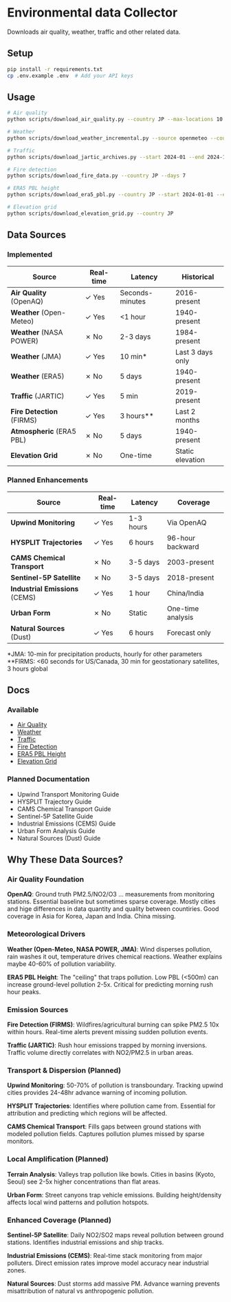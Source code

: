 # Environmental data Collector

Downloads air quality, weather, traffic and other related data.

## Setup

```bash
pip install -r requirements.txt
cp .env.example .env  # Add your API keys
```

## Usage

```bash
# Air quality
python scripts/download_air_quality.py --country JP --max-locations 10 --parallel

# Weather  
python scripts/download_weather_incremental.py --source openmeteo --country JP --start 2024-01-01 --end 2024-01-31

# Traffic
python scripts/download_jartic_archives.py --start 2024-01 --end 2024-12

# Fire detection
python scripts/download_fire_data.py --country JP --days 7

# ERA5 PBL height
python scripts/download_era5_pbl.py --country JP --start 2024-01-01 --end 2024-01-07

# Elevation grid
python scripts/download_elevation_grid.py --country JP
```

## Data Sources

### Implemented
| Source | Real-time | Latency | Historical |
|--------|-----------|---------|------------|
| **Air Quality** (OpenAQ) | ✓ Yes | Seconds-minutes | 2016-present |
| **Weather** (Open-Meteo) | ✓ Yes | <1 hour | 1940-present |
| **Weather** (NASA POWER) | ✗ No | 2-3 days | 1984-present |
| **Weather** (JMA) | ✓ Yes | 10 min* | Last 3 days only |
| **Weather** (ERA5) | ✗ No | 5 days | 1940-present |
| **Traffic** (JARTIC) | ✓ Yes | 5 min | 2019-present |
| **Fire Detection** (FIRMS) | ✓ Yes | 3 hours** | Last 2 months |
| **Atmospheric** (ERA5 PBL) | ✗ No | 5 days | 1940-present |
| **Elevation Grid** | ✗ No | One-time | Static elevation |

### Planned Enhancements
| Source | Real-time | Latency | Coverage |
|--------|-----------|---------|----------|
| **Upwind Monitoring** | ✓ Yes | 1-3 hours | Via OpenAQ |
| **HYSPLIT Trajectories** | ✓ Yes | 6 hours | 96-hour backward |
| **CAMS Chemical Transport** | ✗ No | 3-5 days | 2003-present |
| **Sentinel-5P Satellite** | ✗ No | 3-5 days | 2018-present |
| **Industrial Emissions** (CEMS) | ✓ Yes | 1 hour | China/India |
| **Urban Form** | ✗ No | Static | One-time analysis |
| **Natural Sources** (Dust) | ✓ Yes | 6 hours | Forecast only |

*JMA: 10-min for precipitation products, hourly for other parameters
**FIRMS: <60 seconds for US/Canada, 30 min for geostationary satellites, 3 hours global

## Docs

### Available
- [Air Quality](docs/AIR_QUALITY.md)
- [Weather](docs/WEATHER.md)
- [Traffic](docs/TRAFFIC.md)
- [Fire Detection](docs/FIRE_DETECTION.md)
- [ERA5 PBL Height](docs/ERA5_PBL.md)
- [Elevation Grid](docs/ELEVATION.md)

### Planned Documentation
- Upwind Transport Monitoring Guide
- HYSPLIT Trajectory Guide
- CAMS Chemical Transport Guide
- Sentinel-5P Satellite Guide
- Industrial Emissions (CEMS) Guide
- Urban Form Analysis Guide
- Natural Sources (Dust) Guide

## Why These Data Sources?

### Air Quality Foundation
**OpenAQ**: Ground truth PM2.5/NO2/O3 ... measurements from monitoring stations. Essential baseline but sometimes sparse coverage. Mostly cities and hige differences in data quantity and quality between countiries. Good coverage in Asia for Korea, Japan and India. China missing. 

### Meteorological Drivers
**Weather (Open-Meteo, NASA POWER, JMA)**: Wind disperses pollution, rain washes it out, temperature drives chemical reactions. Weather explains maybe 40-60% of pollution variability.

**ERA5 PBL Height**: The "ceiling" that traps pollution. Low PBL (<500m) can increase ground-level pollution 2-5x. Critical for predicting morning rush hour peaks.

### Emission Sources
**Fire Detection (FIRMS)**: Wildfires/agricultural burning can spike PM2.5 10x within hours. Real-time alerts prevent missing sudden pollution events.

**Traffic (JARTIC)**: Rush hour emissions trapped by morning inversions. Traffic volume directly correlates with NO2/PM2.5 in urban areas.

### Transport & Dispersion (Planned)
**Upwind Monitoring**: 50-70% of pollution is transboundary. Tracking upwind cities provides 24-48hr advance warning of incoming pollution.

**HYSPLIT Trajectories**: Identifies where pollution came from. Essential for attribution and predicting which regions will be affected.

**CAMS Chemical Transport**: Fills gaps between ground stations with modeled pollution fields. Captures pollution plumes missed by sparse monitors.

### Local Amplification (Planned)
**Terrain Analysis**: Valleys trap pollution like bowls. Cities in basins (Kyoto, Seoul) see 2-5x higher concentrations than flat areas.

**Urban Form**: Street canyons trap vehicle emissions. Building height/density affects local wind patterns and pollution hotspots.

### Enhanced Coverage (Planned)
**Sentinel-5P Satellite**: Daily NO2/SO2 maps reveal pollution between ground stations. Identifies industrial emissions and ship tracks.

**Industrial Emissions (CEMS)**: Real-time stack monitoring from major polluters. Direct emission rates improve model accuracy near industrial zones.

**Natural Sources**: Dust storms add massive PM. Advance warning prevents misattribution of natural vs anthropogenic pollution.

